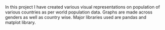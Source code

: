 In this project I have created various visual representations on population of various countries as per world population data. Graphs are made across genders as well as country wise. Major libraries used are pandas and matplot library.
